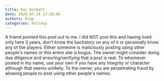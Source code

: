 ```yaml
---
title: Ran Nisbett
date: 2020-07-24 17:38:04
authors: Ripp
categories: Holiday
---
```


 A friend pointed this post out to me. I did NOT post this and having lived only here 3 years, don't know the backstory on any of it or personally know any of the players. Either someone is maliciously posting using other people's names or this entire site is bogus. The owner might consider doing due diligence and ensuring/verifying that a post is real. To whomever posted in my name, use your own if you have any integrity or character although that seems unlikely. To the owner, you are perpetrating fraud by allowing people to post using other people's names.